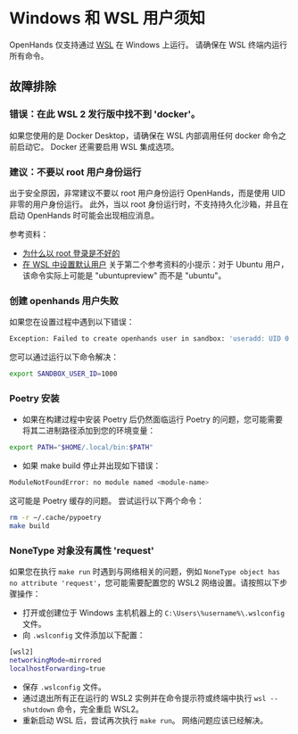 # Windows 和 WSL 用户须知

OpenHands 仅支持通过 [WSL](https://learn.microsoft.com/en-us/windows/wsl/install) 在 Windows 上运行。
请确保在 WSL 终端内运行所有命令。

## 故障排除

### 错误：在此 WSL 2 发行版中找不到 'docker'。

如果您使用的是 Docker Desktop，请确保在 WSL 内部调用任何 docker 命令之前启动它。
Docker 还需要启用 WSL 集成选项。

### 建议：不要以 root 用户身份运行

出于安全原因，非常建议不要以 root 用户身份运行 OpenHands，而是使用 UID 非零的用户身份运行。
此外，当以 root 身份运行时，不支持持久化沙箱，并且在启动 OpenHands 时可能会出现相应消息。

参考资料：

* [为什么以 root 登录是不好的](https://askubuntu.com/questions/16178/why-is-it-bad-to-log-in-as-root)
* [在 WSL 中设置默认用户](https://www.tenforums.com/tutorials/128152-set-default-user-windows-subsystem-linux-distro-windows-10-a.html#option2)
关于第二个参考资料的小提示：对于 Ubuntu 用户，该命令实际上可能是 "ubuntupreview" 而不是 "ubuntu"。

### 创建 openhands 用户失败

如果您在设置过程中遇到以下错误：

```sh
Exception: Failed to create openhands user in sandbox: 'useradd: UID 0 is not unique'
```

您可以通过运行以下命令解决：

```sh
export SANDBOX_USER_ID=1000
```

### Poetry 安装

* 如果在构建过程中安装 Poetry 后仍然面临运行 Poetry 的问题，您可能需要将其二进制路径添加到您的环境变量：

```sh
export PATH="$HOME/.local/bin:$PATH"
```

* 如果 make build 停止并出现如下错误：

```sh
ModuleNotFoundError: no module named <module-name>
```

这可能是 Poetry 缓存的问题。
尝试运行以下两个命令：

```sh
rm -r ~/.cache/pypoetry
make build
```

### NoneType 对象没有属性 'request'

如果您在执行 `make run` 时遇到与网络相关的问题，例如 `NoneType object has no attribute 'request'`，您可能需要配置您的 WSL2 网络设置。请按照以下步骤操作：

* 打开或创建位于 Windows 主机机器上的 `C:\Users\%username%\.wslconfig` 文件。
* 向 `.wslconfig` 文件添加以下配置：

```sh
[wsl2]
networkingMode=mirrored
localhostForwarding=true
```

* 保存 `.wslconfig` 文件。
* 通过退出所有正在运行的 WSL2 实例并在命令提示符或终端中执行 `wsl --shutdown` 命令，完全重启 WSL2。
* 重新启动 WSL 后，尝试再次执行 `make run`。
   网络问题应该已经解决。
